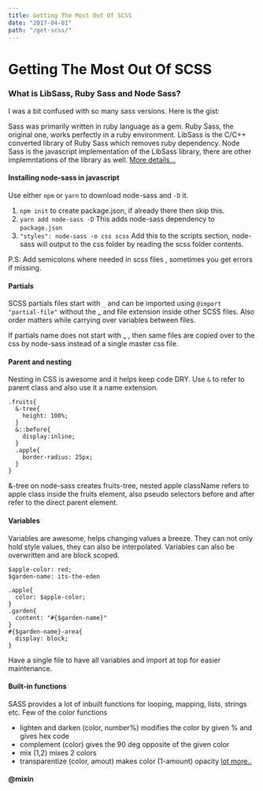 ```yaml
---
title: Getting The Most Out Of SCSS
date: "2017-04-01"
path: "/get-scss/"
---
```

# Getting The Most Out Of SCSS

### What is LibSass, Ruby Sass and Node Sass?

I was a bit confused with so many sass versions. Here is the gist: 

Sass was primarily written in ruby language as a gem. Ruby Sass, the original one, works perfectly in a ruby environment. LibSass is the C/C++ converted library of Ruby Sass which removes ruby dependency. Node Sass is the javascript implementation of the LibSass library, there are other implemntations of the library as well. [More details...](http://sassbreak.com/ruby-sass-libsass-differences/)

#### Installing node-sass in javascript

Use either `npm` or `yarn` to download node-sass and `-D` it.
1. `npm init` to create package.json, if already there then skip this.
2. `yarn add node-sass -D` This adds node-sass dependency to `package.json`
3. `"styles": node-sass -o css scss` Add this to the scripts section,  node-sass will output to the css folder by reading the scss folder contents.

P.S: Add semicolons where needed in scss files , sometimes you get errors if missing.

#### Partials

SCSS partials files start with `_` and can be imported using `@import "partial-file"` without the _ and file extension inside other SCSS files. Also order matters while carrying over variables between files. 

If partials name does not start with _ , then same files are copied over to the css by node-sass instead of a  single master css file.

#### Parent and nesting

Nesting in CSS is awesome and it helps keep code DRY. Use `&` to refer to parent class and also use it a name extension.
```
.fruits{
  &-tree{
    height: 100%;
  }
  &::before{
    display:inline;
  }
  .apple{
    border-radius: 25px;
  }
} 

```
&-tree on node-sass creates fruits-tree, nested apple className refers to apple class inside the fruits element, also pseudo selectors before and after refer to the direct parent element.

#### Variables

Variables are awesome, helps changing values a breeze. They can not only hold style values, they can also be interpolated. Variables can also be overwritten and are block scoped.
```
$apple-color: red;
$garden-name: its-the-eden

.apple{
  color: $apple-color;
}
.garden{
  content: "#{$garden-name}"
}
#{$garden-name}-area{
  display: block;
}
```
Have a single file to have all variables and import at top for easier maintenance.

#### Built-in functions
SASS provides a lot of inbuilt functions for looping, mapping, lists, strings etc. Few of the color functions
- lighten and darken (color, number%) modifies the color by given % and gives hex code
- complement (color) gives the 90 deg opposite of the given color
- mix (1,2) mixes 2 colors
- transparentize (color, amout) makes color (1-amount) opacity
[lot more..](http://sass-lang.com/documentation/Sass/Script/Functions.html)

#### @mixin
